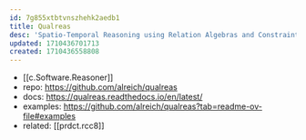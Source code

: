 ```yaml
---
id: 7g855xtbtvnszhehk2aedb1
title: Qualreas
desc: 'Spatio-Temporal Reasoning using Relation Algebras and Constraint Networks. '
updated: 1710436701713
created: 1710436558808
---
```


- [[c.Software.Reasoner]]
- repo: https://github.com/alreich/qualreas
- docs: https://qualreas.readthedocs.io/en/latest/
- examples: https://github.com/alreich/qualreas?tab=readme-ov-file#examples
- related: [[prdct.rcc8]]